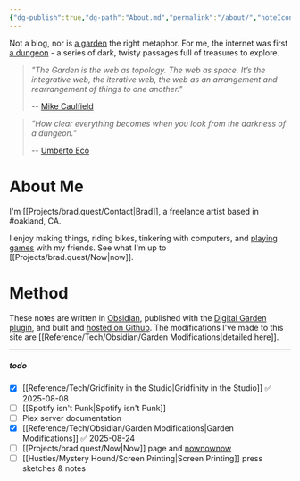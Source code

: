 ```yaml
---
{"dg-publish":true,"dg-path":"About.md","permalink":"/about/","noteIcon":"signpost"}
---
```


Not a blog, nor is [a garden](https://www.eastgate.com/garden/Enter.html) the right metaphor. For me, the internet was first [a dungeon](https://mudstats.com/World/Mirkwood) - a series of dark, twisty passages full of treasures to explore.

> *"The Garden is the web as topology. The web as space. It’s the integrative web, the iterative web, the web as an arrangement and rearrangement of things to one another."*
> 
> -- [Mike Caulfield](https://hapgood.us/2015/10/17/the-garden-and-the-stream-a-technopastoral/)

> *"How clear everything becomes when you look from the darkness of a dungeon."*
> 
> -- [Umberto Eco](https://library.brads.house/index.php?page=13&id=686#cover)

# About Me
I'm [[Projects/brad.quest/Contact\|Brad]], a freelance artist based in #oakland, CA. 

I enjoy making things, riding bikes, tinkering with computers, and [playing games](https://dungeon.church) with my friends. See what I'm up to [[Projects/brad.quest/Now\|now]].
# Method
These notes are written in [Obsidian](https://obsidian.md/), published with the [Digital Garden plugin](https://dg-docs.ole.dev/), and built and [hosted on Github](https://github.com/oakbrad/brad.quest/). The modifications I've made to this site are [[Reference/Tech/Obsidian/Garden Modifications\|detailed here]].

----
##### todo
- [x] [[Reference/Tech/Gridfinity in the Studio\|Gridfinity in the Studio]] ✅ 2025-08-08
- [ ] [[Spotify isn't Punk\|Spotify isn't Punk]]
- [ ] Plex server documentation
- [x] [[Reference/Tech/Obsidian/Garden Modifications\|Garden Modifications]] ✅ 2025-08-24
- [ ] [[Projects/brad.quest/Now\|Now]] page and [nownownow](https://nownownow.com/about)
- [ ] [[Hustles/Mystery Hound/Screen Printing\|Screen Printing]] press sketches & notes